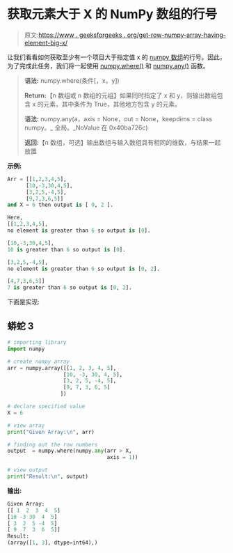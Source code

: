 # 获取元素大于 X 的 NumPy 数组的行号

> 原文:[https://www . geeksforgeeks . org/get-row-numpy-array-having-element-big-x/](https://www.geeksforgeeks.org/get-row-numbers-of-numpy-array-having-element-larger-than-x/)

让我们看看如何获取至少有一个项目大于指定值 x 的 [numpy 数组](https://www.geeksforgeeks.org/python-numpy/#:~:text=Array%20in%20Numpy%20is%20a,a%20tuple%20of%20positive%20integers.&text=An%20array%20class%20in%20Numpy,by%20using%20nested%20Python%20Lists.)的行号。因此，为了完成此任务，我们将一起使用 [numpy.where()](https://www.geeksforgeeks.org/numpy-where-in-python/) 和 [numpy.any()](https://www.geeksforgeeks.org/numpy-any-in-python/) 函数。

> **语法:** numpy.where(条件[，x，y])
> 
> **Return:**【n 数组或 n 数组的元组】如果同时指定了 x 和 y，则输出数组包含 x 的元素，其中条件为 True，其他地方包含 y 的元素。
> 
> **语法:** numpy.any(a，axis = None，out = None，keepdims = class numpy。_ 全局。_NoValue 在 0x40ba726c)
> 
> **返回:**【n 数组，可选】输出数组与输入数组具有相同的维数，与结果一起放置

**示例:**

```py
Arr = [[1,2,3,4,5], 
      [10,-3,30,4,5], 
      [3,2,5,-4,5], 
      [9,7,3,6,5]] 
and X = 6 then output is [ 0, 2 ].

Here, 
[[1,2,3,4,5],
no element is greater than 6 so output is [0].

[10,-3,30,4,5],
10 is greater than 6 so output is [0].

[3,2,5,-4,5],
no element is greater than 6 so output is [0, 2].

[4,7,3,6,5]]
7 is greater than 6 so output is [0, 2].

```

下面是实现:

## 蟒蛇 3

```py
# importing library
import numpy

# create numpy array
arr = numpy.array([[1, 2, 3, 4, 5],
                  [10, -3, 30, 4, 5],
                  [3, 2, 5, -4, 5],
                  [9, 7, 3, 6, 5] 
                 ])

# declare specified value
X = 6

# view array
print("Given Array:\n", arr)

# finding out the row numbers
output  = numpy.where(numpy.any(arr > X,
                                axis = 1))

# view output
print("Result:\n", output)
```

**输出:**

```py
Given Array:
[[ 1  2  3  4  5]
[10 -3 30  4  5]
[ 3  2  5 -4  5]
[ 9  7  3  6  5]]
Result:
(array([1, 3], dtype=int64),)

```